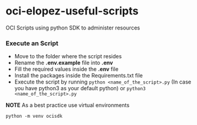 # oci-elopez-useful-scripts
OCI Scripts using python SDK to administer resources

### Execute an Script

* Move to the folder where the script resides 
* Rename the **.env.example** file into **.env**
* Fill the required values inside the **.env** file
* Install the packages inside the Requirements.txt file
* Execute the script by running `python <name_of_the_script>.py` (In case you have python3 as your default python) or `python3 <name_of_the_script>.py`

**NOTE** As a best practice use virtual environments

```
python -m venv ocisdk
```
